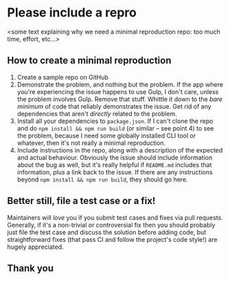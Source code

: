# Please include a repro

<some text explaining why we need a minimal reproduction repo: too much time, effort, etc...>

## How to create a minimal reproduction

1. Create a sample repo on GitHub
2. Demonstrate the problem, and nothing but the problem. If the app where you're experiencing the issue happens to use Gulp, I don't care, unless the problem involves Gulp. Remove that stuff. Whittle it down to the *bare minimum* of code that reliably demonstrates the issue. Get rid of any dependencies that aren't *directly* related to the problem.
3. Install all your dependencies to `package.json`. If I can't clone the repo and do `npm install && npm run build` (or similar – see point 4) to see the problem, because I need some globally installed CLI tool or whatever, then it's not really a minimal reproduction.
4. Include instructions in the repo, along with a description of the expected and actual behaviour. Obviously the issue should include information about the bug as well, but it's really helpful if `README.md` includes that information, plus a link back to the issue. If there are any instructions beyond `npm install && npm run build`, they should go here.

## Better still, file a test case or a fix!

Maintainers will *love* you if you submit test cases and fixes via pull requests. Generally, if it's a non-trivial or controversial fix then you should probably just file the test case and discuss the solution before adding code, but straightforward fixes (that pass CI and follow the project's code style!) are hugely appreciated.

## Thank you

<say thanks for putting together a repro>
